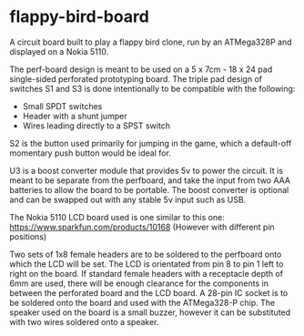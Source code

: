 # flappy-bird-board
A circuit board built to play a flappy bird clone, run by an ATMega328P and displayed on a Nokia 5110.

The perf-board design is meant to be used on a 5 x 7cm - 18 x 24 pad single-sided perforated prototyping board.
The triple pad design of switches S1 and S3 is done intentionally to be compatible with the following:
  - Small SPDT switches
  - Header with a shunt jumper
  - Wires leading directly to a SPST switch

S2 is the button used primarily for jumping in the game, which a default-off momentary push button would be ideal for.

U3 is a boost converter module that provides 5v to power the circuit. It is meant to be separate from the perfboard, and take the input from two AAA batteries to allow the board to be portable. The boost converter is optional and can be swapped out with any stable 5v input such as USB. 

The Nokia 5110 LCD board used is one similar to this one: https://www.sparkfun.com/products/10168 (However with different pin positions)

Two sets of 1x8 female headers are to be soldered to the perfboard onto which the LCD will be set. The LCD is orientated from pin 8 to pin 1 left to right on the board. If standard female headers with a receptacle depth of 6mm are used, there will be enough clearance for the components in between the perforated board and the LCD board. A 28-pin IC socket is to be soldered onto the board and used with the ATMega328-P chip. The speaker used on the board is a small buzzer, however it can be substituted with two wires soldered onto a speaker.
